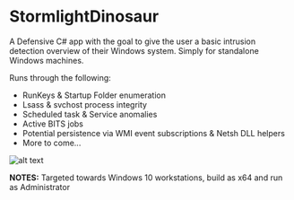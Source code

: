 # StormlightDinosaur
A Defensive C# app with the goal to give the user a basic intrusion detection overview of their Windows system. Simply for standalone Windows machines.

Runs through the following:

* RunKeys & Startup Folder enumeration
* Lsass & svchost process integrity
* Scheduled task & Service anomalies
* Active BITS jobs
* Potential persistence via WMI event subscriptions & Netsh DLL helpers
* More to come...

![alt text](https://rtcrowley.github.io/stdino.png?raw=true "execute")

**NOTES:** Targeted towards Windows 10 workstations, build as x64 and run as Administrator

